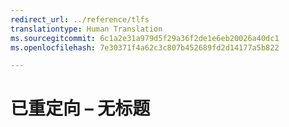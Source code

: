 ```yaml
---
redirect_url: ../reference/tlfs
translationtype: Human Translation
ms.sourcegitcommit: 6c1a2e31a979d5f29a36f2de1e6eb20026a40dc1
ms.openlocfilehash: 7e30371f4a62c3c807b452689fd2d14177a5b822

---
```


# 已重定向 – 无标题


<!--HONumber=Jun16_HO5-->


